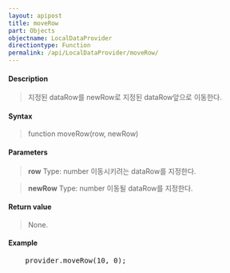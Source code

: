 ```yaml
---
layout: apipost
title: moveRow
part: Objects
objectname: LocalDataProvider
directiontype: Function
permalink: /api/LocalDataProvider/moveRow/
---
```



#### Description

> 지정된 dataRow를 newRow로 지정된 dataRow앞으로 이동한다.
> 

#### Syntax

> function moveRow(row, newRow)

#### Parameters

> **row**
> Type: number
> 이동시키려는 dataRow를 지정한다.

> **newRow**
> Type: number
> 이동될 dataRow를 지정한다.

#### Return value

> None.

#### Example

<pre class="prettyprint">
    provider.moveRow(10, 0);
</pre>


